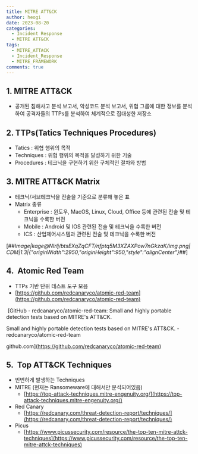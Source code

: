```yaml
---
title: MITRE ATT&CK
author: heogi
date: 2023-08-20
categories:
  - Incident Response
  - MITRE ATT&CK
tags:
  - MITRE_ATTACK
  - Incident_Response
  - MITRE_FRAMEWORK
comments: true
---
```

## **1\. MITRE ATT&CK**

-   공개된 침해사고 분석 보고서, 악성코드 분석 보고서, 위협 그룹에 대한 정보를 분석하여 공격자들의 TTPs를 분석하여 체계적으로 집대성한 저장소  
## **2\. TTPs(Tatics Techniques Procedures)**

-   Tatics : 위협 행위의 목적
-   Techniques : 위협 행위의 목적을 달성하기 위한 기술
-   Procedures : 테크닉을 구현하기 위한 구체적인 절차와 방법  
   
## **3\. MITRE ATT&CK Matrix**

-   테크닉/서브테크닉을 전술을 기준으로 분류해 놓은 표
-   Matrix 종류
	- Enterprise : 윈도우, MacOS, Linux, Cloud, Office 등에 관련된 전술 및 테크닉을 수록한 버전
    - Mobile : Android 및 IOS 관련된 전술 및 테크닉을 수록한 버전
    - ICS : 산업제어시스템과 관련된 전술 및 테크닉을 수록한 버전

[##_Image|kage@NIrlj/btsEXqZqCFT/nfptq5M3XZAXPow7nGkzaK/img.png|CDM|1.3|{"originWidth":2950,"originHeight":950,"style":"alignCenter"}_##]

## **4.  Atomic Red Team**

-   TTPs 기반 단위 테스트 도구 모음
-   [https://github.com/redcanaryco/atomic-red-team](https://github.com/redcanaryco/atomic-red-team)

 [GitHub - redcanaryco/atomic-red-team: Small and highly portable detection tests based on MITRE's ATT&CK.

Small and highly portable detection tests based on MITRE's ATT&CK. - redcanaryco/atomic-red-team

github.com](https://github.com/redcanaryco/atomic-red-team)

## **5.  Top ATT&CK Techniques**

-   빈번하게 발생하는 Techniques
-   MITRE (현재는 Ransomeware에 대해서만 분석되어있음)
    -   [https://top-attack-techniques.mitre-engenuity.org/](https://top-attack-techniques.mitre-engenuity.org/)
-   Red Canary
    -   [https://redcanary.com/threat-detection-report/techniques/](https://redcanary.com/threat-detection-report/techniques/)
-   Picus
    -   [https://www.picussecurity.com/resource/the-top-ten-mitre-attck-techniques](https://www.picussecurity.com/resource/the-top-ten-mitre-attck-techniques)